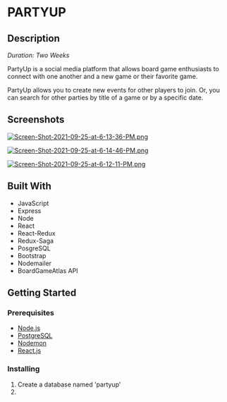 
# PARTYUP

## Description
*Duration: Two Weeks*

PartyUp is a social media platform that allows board game enthusiasts to connect with one another and a new game or their favorite game.

PartyUp allows you to create new events for other players to join. Or, you can search for other parties by title of a game or by a specific date.


## Screenshots
[![Screen-Shot-2021-09-25-at-6-13-36-PM.png](https://i.postimg.cc/15rX4tXh/Screen-Shot-2021-09-25-at-6-13-36-PM.png)](https://postimg.cc/nCMpPnq0)

[![Screen-Shot-2021-09-25-at-6-14-46-PM.png](https://i.postimg.cc/j2QxWgsQ/Screen-Shot-2021-09-25-at-6-14-46-PM.png)](https://postimg.cc/YL0KZxLh)

[![Screen-Shot-2021-09-25-at-6-12-11-PM.png](https://i.postimg.cc/ZqRCGSTk/Screen-Shot-2021-09-25-at-6-12-11-PM.png)](https://postimg.cc/3ks8Gz49)

## Built With
* JavaScript
* Express
* Node
* React
* React-Redux
* Redux-Saga
* PosgreSQL
* Bootstrap
* Nodemailer
* BoardGameAtlas API

## Getting Started
### Prerequisites
* [Node.js][1]
* [PostgreSQL][2]
* [Nodemon][3]
* [React.js][4]

[1]: https://nodejs.org/en/
[2]: https://www.postgresql.org/
[3]: https://nodemon.io/
[4]: https://reactjs.org/

### Installing 
1. Create a database named 'partyup'
2. 
